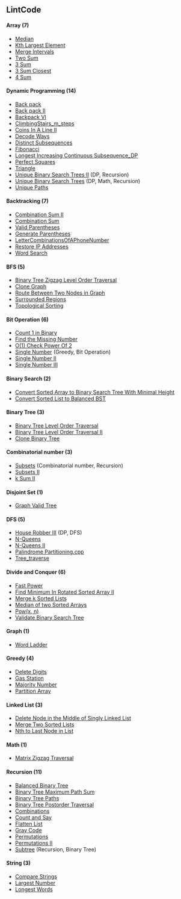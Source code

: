 ## LintCode


#### Array (7)

* [Median](https://github.com/DavorWade/algorithm/blob/master/LintCode/LintCode/Median.cpp)
* [Kth Largest Element](https://github.com/watsonyanghx/algorithm/blob/master/LintCode/LintCode/KthLargestElement.cpp)
* [Merge Intervals](https://github.com/DavorWade/algorithm/blob/master/LintCode/LintCode/MergeIntervals.cpp)
* [Two Sum](https://github.com/DavorWade/algorithm/blob/master/LintCode/LintCode/TwoSum.cpp)
* [3 Sum](https://github.com/DavorWade/algorithm/blob/master/LintCode/LintCode/3Sum.cpp)
* [3 Sum Closest](https://github.com/DavorWade/algorithm/blob/master/LintCode/LintCode/3SumClosest.cpp)
* [4 Sum](https://github.com/DavorWade/algorithm/blob/master/LintCode/LintCode/4Sum.cpp)


#### Dynamic Programming (14)
* [Back pack](https://github.com/DavorWade/algorithm/blob/master/LintCode/LintCode/Backpack.cpp)
* [Back pack II](https://github.com/DavorWade/algorithm/blob/master/LintCode/LintCode/BackpackII.cpp)
* [Backpack VI](https://github.com/DavorWade/algorithm/blob/master/LintCode/LintCode/BackpackVI.cpp)
* [ClimbingStairs_m_steps](https://github.com/DavorWade/algorithm/blob/master/LintCode/LintCode/ClimbingStairs_m_steps.cpp)
* [Coins In A Line II](https://github.com/DavorWade/algorithm/blob/master/LintCode/LintCode/CoinsInALineII.cpp)
* [Decode Ways](https://github.com/DavorWade/algorithm/blob/master/LintCode/LintCode/DecodeWays.cpp)
* [Distinct Subsequences](https://github.com/DavorWade/algorithm/blob/master/LintCode/LintCode/DistinctSubsequences.cpp)
* [Fibonacci](https://github.com/DavorWade/algorithm/blob/master/LintCode/LintCode/Fibonacci.cpp)
* [Longest Increasing Continuous Subsequence_DP](https://github.com/DavorWade/algorithm/blob/master/LintCode/LintCode/LongestIncreasingContinuousSubsequence_DP.cpp)
* [Perfect Squares](https://github.com/DavorWade/algorithm/blob/master/LintCode/LintCode/PerfectSquares.cpp)
* [Triangle](https://github.com/DavorWade/algorithm/blob/master/LintCode/LintCode/Triangle.cpp)
* [Unique Binary Search Trees II](https://github.com/DavorWade/algorithm/blob/master/LintCode/LintCode/UniqueBinarySearchTreesII.cpp)  (DP, Recursion)
* [Unique Binary Search Trees](https://github.com/DavorWade/algorithm/blob/master/LintCode/LintCode/UniqueBinarySearchTrees.cpp) (DP, Math, Recursion)
* [Unique Paths](https://github.com/DavorWade/algorithm/blob/master/LintCode/LintCode/UniquePaths.cpp)


#### Backtracking (7)

* [Combination Sum II](https://github.com/DavorWade/algorithm/blob/master/LintCode/LintCode/CombinationSumII.cpp)
* [Combination Sum](https://github.com/DavorWade/algorithm/blob/master/LintCode/LintCode/CombinationSum.cpp)
* [Valid Parentheses](https://github.com/DavorWade/algorithm/blob/master/LintCode/LintCode/ValidParentheses.cpp)
* [Generate Parentheses](https://github.com/DavorWade/algorithm/blob/master/LintCode/LintCode/GenerateParentheses.cpp)
* [LetterCombinationsOfAPhoneNumber](https://github.com/DavorWade/algorithm/blob/master/LintCode/LintCode/LetterCombinationsOfAPhoneNumber.cpp)
* [Restore IP Addresses](https://github.com/DavorWade/algorithm/blob/master/LintCode/LintCode/RestoreIPAddresses.cpp)
* [Word Search](https://github.com/DavorWade/algorithm/blob/master/LintCode/LintCode/WordSearch.cpp)


#### BFS (5)

* [Binary Tree Zigzag Level Order Traversal](https://github.com/DavorWade/algorithm/blob/master/LintCode/LintCode/BinaryTreeZigzagLevelOrderTraversal.cpp)
* [Clone Graph](https://github.com/DavorWade/algorithm/blob/master/LintCode/LintCode/CloneGraph.cpp)
* [Route Between Two Nodes in Graph](https://github.com/DavorWade/algorithm/blob/master/LintCode/LintCode/RouteBetweenTwoNodesinGraph.cpp)
* [Surrounded Regions](https://github.com/DavorWade/algorithm/blob/master/LintCode/LintCode/SurroundedRegions.cpp)
* [Topological Sorting](https://github.com/DavorWade/algorithm/blob/master/LintCode/LintCode/TopologicalSorting.cpp)


#### Bit Operation (6)

* [Count 1 in Binary](https://github.com/DavorWade/algorithm/blob/master/LintCode/LintCode/Count1inBinary.cpp)
* [Find the Missing Number](https://github.com/watsonyanghx/algorithm/blob/master/LintCode/LintCode/FindtheMissingNumber.cpp)
* [O(1) Check Power Of 2](https://github.com/DavorWade/algorithm/blob/master/LintCode/LintCode/O(1)CheckPowerOf2.cpp)
* [Single Number](https://github.com/DavorWade/algorithm/blob/master/LintCode/LintCode/SingleNumber.cpp) (Greedy, Bit Operation)
* [Single Number II](https://github.com/watsonyanghx/algorithm/blob/master/LintCode/LintCode/SingleNumberII.cpp)
* [Single Number III](https://github.com/watsonyanghx/algorithm/blob/master/LintCode/LintCode/SingleNumberIII.cpp)


#### Binary Search (2)

* [Convert Sorted Array to Binary Search Tree With Minimal Height](https://github.com/DavorWade/algorithm/blob/master/LintCode/LintCode/ConvertSortedArraytoBinarySearchTreeWithMinimalHeight.cpp)
* [Convert Sorted List to Balanced BST](https://github.com/DavorWade/algorithm/blob/master/LintCode/LintCode/ConvertSortedListtoBalancedBST.cpp)


#### Binary Tree (3)

* [Binary Tree Level Order Traversal](https://github.com/DavorWade/algorithm/blob/master/LintCode/LintCode/BinaryTreeLevelOrderTraversal.cpp)
* [	Binary Tree Level Order Traversal II](https://github.com/DavorWade/algorithm/blob/master/LintCode/LintCode/BinaryTreeLevelOrderTraversalII.cpp)
* [Clone Binary Tree](https://github.com/DavorWade/algorithm/blob/master/LintCode/LintCode/CloneBinaryTree.cpp)


#### Combinatorial number (3)

* [Subsets](https://github.com/DavorWade/algorithm/blob/master/LintCode/LintCode/Subsets.cpp) (Combinatorial number, Recursion)
* [Subsets II](https://github.com/DavorWade/algorithm/blob/master/LintCode/LintCode/SubsetsII.cpp)
* [k Sum II](https://github.com/DavorWade/algorithm/blob/master/LintCode/LintCode/kSumII.cpp)


#### Disjoint Set (1)

* [Graph Valid Tree](https://github.com/DavorWade/algorithm/blob/master/LintCode/LintCode/GraphValidTree.cpp)


#### DFS (5)

* [House Robber III](https://github.com/DavorWade/algorithm/blob/master/LintCode/LintCode/HouseRobberIII.cpp) (DP, DFS)
* [N-Queens](https://github.com/DavorWade/algorithm/blob/master/LintCode/LintCode/N-Queens.cpp)
* [N-Queens II](https://github.com/DavorWade/algorithm/blob/master/LintCode/LintCode/N-QueensII.cpp)
* [Palindrome Partitioning.cpp](https://github.com/DavorWade/algorithm/blob/master/LintCode/LintCode/PalindromePartitioning.cpp)
* [Tree_traverse](https://github.com/DavorWade/algorithm/blob/master/LintCode/LintCode/Tree_traverse.cpp)


#### Divide and Conquer (6)

* [Fast Power](https://github.com/DavorWade/algorithm/blob/master/LintCode/LintCode/FastPower.cpp)
* [Find Minimum In Rotated Sorted Array II](https://github.com/DavorWade/algorithm/blob/master/LintCode/LintCode/FindMinimumInRotatedSortedArrayII.cpp)
* [Merge k Sorted Lists](https://github.com/DavorWade/algorithm/blob/master/LintCode/LintCode/MergeKSortedLists.cpp)
* [Median of two Sorted Arrays](https://github.com/DavorWade/algorithm/blob/master/LintCode/LintCode/MedianOfTwoSortedArrays.cpp)
* [Pow(x, n)](https://github.com/DavorWade/algorithm/blob/master/LintCode/LintCode/Pow(x%2C%20n).cpp)
* [Validate Binary Search Tree](https://github.com/DavorWade/algorithm/blob/master/LintCode/LintCode/ValidateBinarySearchTree.cpp)


#### Graph (1)

* [Word Ladder](https://github.com/DavorWade/algorithm/blob/master/LintCode/LintCode/WordLadder.cpp)


#### Greedy (4)

* [Delete Digits](https://github.com/DavorWade/algorithm/blob/master/LintCode/LintCode/DeleteDigits.cpp)
* [Gas Station](https://github.com/watsonyanghx/algorithm/blob/master/LintCode/LintCode/GasStation.cpp)
* [Majority Number](https://github.com/DavorWade/algorithm/blob/master/LintCode/LintCode/MajorityNumber.cpp)
* [Partition Array](https://github.com/DavorWade/algorithm/blob/master/LintCode/LintCode/PartitionArray.cpp)


#### Linked List (3)

* [Delete Node in the Middle of Singly Linked List](https://github.com/DavorWade/algorithm/blob/master/LintCode/LintCode/DeleteNodeintheMiddleofSinglyLinkedList.cpp)
* [Merge Two Sorted Lists](https://github.com/DavorWade/algorithm/blob/master/LintCode/LintCode/MergeTwoSortedLists.cpp)
* [Nth to Last Node in List](https://github.com/DavorWade/algorithm/blob/master/LintCode/LintCode/NthtoLastNodeinList.cpp)


#### Math (1)

* [Matrix Zigzag Traversal](https://github.com/DavorWade/algorithm/blob/master/LintCode/LintCode/MatrixZigzagTraversal.cpp)


#### Recursion (11)

* [Balanced Binary Tree](https://github.com/DavorWade/algorithm/blob/master/LintCode/LintCode/BalancedBinaryTree.cpp)
* [Binary Tree Maximum Path Sum](https://github.com/DavorWade/algorithm/blob/master/LintCode/LintCode/BinaryTreeMaximumPathSum.cpp)
* [Binary Tree Paths](https://github.com/DavorWade/algorithm/blob/master/LintCode/LintCode/BinaryTreePaths.cpp)
* [Binary Tree Postorder Traversal](https://github.com/DavorWade/algorithm/blob/master/LintCode/LintCode/BinaryTreePostorderTraversal.cpp)
* [Combinations](https://github.com/DavorWade/algorithm/blob/master/LintCode/LintCode/Combinations.cpp)
* [Count and Say](https://github.com/DavorWade/algorithm/blob/master/LintCode/LintCode/CountandSay.cpp)
* [Flatten List](https://github.com/DavorWade/algorithm/blob/master/LintCode/LintCode/FlattenList.cpp)
* [Gray Code](https://github.com/watsonyanghx/algorithm/blob/master/LintCode/LintCode/GrayCode.cpp)
* [Permutations](https://github.com/DavorWade/algorithm/blob/master/LintCode/LintCode/Permutations.cpp)
* [Permutations II](https://github.com/DavorWade/algorithm/blob/master/LintCode/LintCode/PermutationsII.cpp)
* [Subtree](https://github.com/DavorWade/algorithm/blob/master/LintCode/LintCode/Subtree.cpp) (Recursion, Binary Tree)


#### String (3)

* [Compare Strings](https://github.com/DavorWade/algorithm/blob/master/LintCode/LintCode/CompareStrings.cpp)
* [Largest Number](https://github.com/watsonyanghx/algorithm/blob/master/LintCode/LintCode/LargestNumber.cpp)
* [Longest Words](https://github.com/DavorWade/algorithm/blob/master/LintCode/LintCode/LongestWords.cpp)

